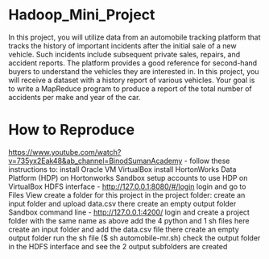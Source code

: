 # Hadoop_Mini_Project

In this project, you will utilize data from an automobile tracking platform that tracks the history of
important incidents after the initial sale of a new vehicle. Such incidents include subsequent
private sales, repairs, and accident reports. The platform provides a good reference for
second-hand buyers to understand the vehicles they are interested in.
In this project, you will receive a dataset with a history report of various vehicles. Your goal is to
write a MapReduce program to produce a report of the total number of accidents per make and
year of the car.

# How to Reproduce
https://www.youtube.com/watch?v=735yx2Eak48&ab_channel=BinodSumanAcademy - follow these instructions to:
install Oracle VM VirtualBox
install HortonWorks Data Platform (HDP) on Hortonworks Sandbox
setup accounts to use HDP on VirtualBox
HDFS interface - http://127.0.0.1:8080/#/login
login and go to Files View
create a folder for this project
in the project folder:
create an input folder and upload data.csv there
create an empty output folder
Sandbox command line - http://127.0.0.1:4200/
login and create a project folder with the same name as above
add the 4 python and 1 sh files here
create an input folder and add the data.csv file there
create an empty output folder
run the sh file ($ sh automobile-mr.sh)
check the output folder in the HDFS interface and see the 2 output subfolders are created
